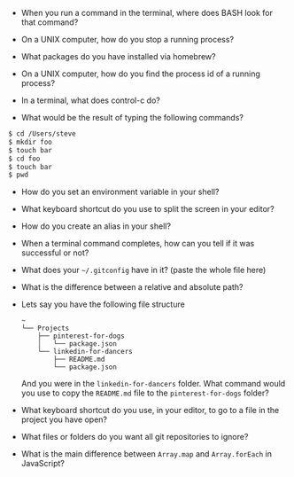 - When you run a command in the terminal, where does BASH look for that command?

- On a UNIX computer, how do you stop a running process?

- What packages do you have installed via homebrew?

- On a UNIX computer, how do you find the process id of a running process?

- In a terminal, what does control-c do?

- What would be the result of typing the following commands?
```sh
$ cd /Users/steve
$ mkdir foo
$ touch bar
$ cd foo
$ touch bar
$ pwd
```

- How do you set an environment variable in your shell?

- What keyboard shortcut do you use to split the screen in your editor?

- How do you create an alias in your shell?

- When a terminal command completes, how can you tell if it was successful or not?

- What does your `~/.gitconfig` have in it? (paste the whole file here)

- What is the difference between a relative and absolute path?

- Lets say you have the following file structure

  ```
  ~
  └── Projects
      ├── pinterest-for-dogs
      │   └── package.json
      └── linkedin-for-dancers
          ├── README.md
          └── package.json
  ```

  And you were in the `linkedin-for-dancers` folder. What command would you use to copy the `README.md` file to the `pinterest-for-dogs` folder?

- What keyboard shortcut do you use, in your editor, to go to a file in the project you have open?

- What files or folders do you want all git repositories to ignore?

- What is the main difference between `Array.map` and `Array.forEach` in JavaScript?
